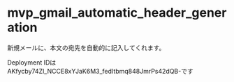 # mvp_gmail_automatic_header_generation
新規メールに、本文の宛先を自動的に記入してくれます。

Deployment IDはAKfycby74Zl_NCCE8xYJaK6M3_fedItbmq848JmrPs42dQB-です
